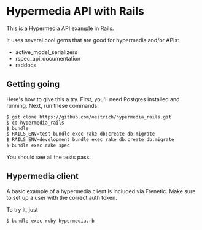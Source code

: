 # Hypermedia API with Rails

This is a Hypermedia API example in Rails.

It uses several cool gems that are good for hypermedia and/or APIs:

* active_model_serializers
* rspec_api_documentation
* raddocs

## Getting going

Here's how to give this a try. First, you'll need Postgres installed and
running. Next, run these commands:

```bash
$ git clone https://github.com/oestrich/hypermedia_rails.git
$ cd hypermedia_rails
$ bundle
$ RAILS_ENV=test bundle exec rake db:create db:migrate
$ RAILS_ENV=development bundle exec rake db:create db:migrate
$ bundle exec rake spec
```

You should see all the tests pass.

## Hypermedia client

A basic example of a hypermedia client is included via Frenetic. Make sure to set up a user with the correct auth token.

To try it, just

```bash
$ bundle exec ruby hypermedia.rb
```
